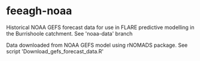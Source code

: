 # feeagh-noaa
Historical NOAA GEFS forecast data for use in FLARE predictive modelling in the Burrishoole catchment. See 'noaa-data' branch

Data downloaded from NOAA GEFS model using rNOMADS package.
See script 'Download_gefs_forecast_data.R'

